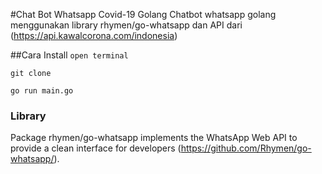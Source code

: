 #Chat Bot Whatsapp Covid-19 Golang
Chatbot whatsapp golang menggunakan library rhymen/go-whatsapp dan API dari (https://api.kawalcorona.com/indonesia)

##Cara Install 
`open terminal`

`git clone`

`go run main.go`

### Library
Package rhymen/go-whatsapp implements the WhatsApp Web API to provide a clean interface for developers (https://github.com/Rhymen/go-whatsapp/).